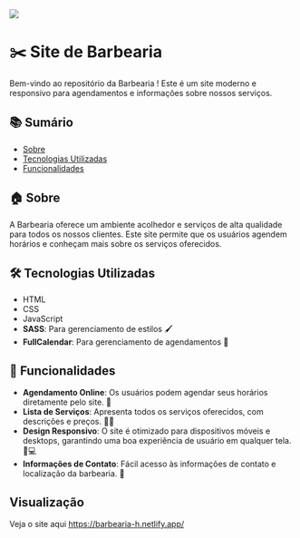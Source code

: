 <img src="https://cdn.discordapp.com/attachments/1225612992201363552/1296638643166904330/baber-banner1.PNG?ex=67130456&is=6711b2d6&hm=307c7c6bc7d65ea01bcfb19ea148d6e159ea4843d4b3060c6a5a98e0059525bd&"/>


# ✂️ Site de Barbearia 

Bem-vindo ao repositório da Barbearia ! Este é um site moderno e responsivo para agendamentos e informações sobre nossos serviços.

## 📚 Sumário

- [Sobre](#sobre)
- [Tecnologias Utilizadas](#tecnologias-utilizadas)
- [Funcionalidades](#funcionalidades)

## 🏠 Sobre

A Barbearia oferece um ambiente acolhedor e serviços de alta qualidade para todos os nossos clientes. Este site permite que os usuários agendem horários e conheçam mais sobre os serviços oferecidos.

## 🛠️ Tecnologias Utilizadas

- HTML
- CSS
- JavaScript
- **SASS**: Para gerenciamento de estilos 🖌️
- **FullCalendar**: Para gerenciamento de agendamentos 📅

## 🚀 Funcionalidades

- **Agendamento Online**: Os usuários podem agendar seus horários diretamente pelo site. 📅
- **Lista de Serviços**: Apresenta todos os serviços oferecidos, com descrições e preços. 💇‍♂️
- **Design Responsivo**: O site é otimizado para dispositivos móveis e desktops, garantindo uma boa experiência de usuário em qualquer tela. 📱💻
- **Informações de Contato**: Fácil acesso às informações de contato e localização da barbearia. 📍


## Visualização
Veja o site aqui https://barbearia-h.netlify.app/
